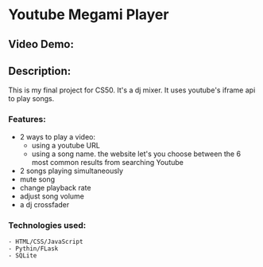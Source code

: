 # 
# Youtube Megami Player
## Video Demo:  <URL HERE>
## Description:
  This is my final project for CS50. It's a dj mixer. It uses youtube's iframe api to play songs.
  
 ### Features:
  - 2 ways to play a video:
    - using a youtube URL
    - using a song name. the website let's you choose between the 6 most common results from searching Youtube
  - 2 songs playing simultaneously
  - mute song
  - change playback rate
  - adjust song volume
  - a dj crossfader
  
  
 ### Technologies used:
    - HTML/CSS/JavaScript
    - Pythin/FLask
    - SQLite
